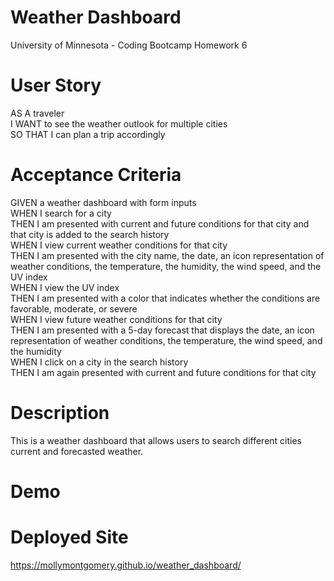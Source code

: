 # Weather Dashboard
University of Minnesota - Coding Bootcamp Homework 6

# User Story
AS A traveler<br>
I WANT to see the weather outlook for multiple cities<br>
SO THAT I can plan a trip accordingly<br>

# Acceptance Criteria
GIVEN a weather dashboard with form inputs<br>
WHEN I search for a city<br>
THEN I am presented with current and future conditions for that city and that city is added to the search history<br>
WHEN I view current weather conditions for that city<br>
THEN I am presented with the city name, the date, an icon representation of weather conditions, the temperature, the humidity, the wind speed, and the UV index<br>
WHEN I view the UV index<br>
THEN I am presented with a color that indicates whether the conditions are favorable, moderate, or severe<br>
WHEN I view future weather conditions for that city<br>
THEN I am presented with a 5-day forecast that displays the date, an icon representation of weather conditions, the temperature, the wind speed, and the humidity<br>
WHEN I click on a city in the search history<br>
THEN I am again presented with current and future conditions for that city<br>

# Description
This is a weather dashboard that allows users to search different cities current and forecasted weather. 

# Demo

# Deployed Site
https://mollymontgomery.github.io/weather_dashboard/